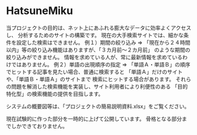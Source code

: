 # HatsuneMiku
当プロジェクトの目的は、ネット上にあふれる膨大なデータに効率よくアクセスし、
分析するためのサイトの構築です。
現在の大手検索サイトでは、細かな条件を設定した検索はできません。
    例１）期間の絞り込み
        ⇒  「現在から２４時間以内」等の絞り込み機能はありますが、「３カ月前～２カ月前」
            のような期間の絞り込みができません。
            情報を求めている人が、常に最新情報を求めているわけではありません。
    例２）単語の出現順序の指定
        ⇒  「単語Ａ・単語Ｂ」の順序でヒットする記事を見たい場合、普通に検索すると
            「単語Ａ」だけのサイトや、「単語Ｂ・単語Ａ」のサイトまで
            検索にヒットする場合があります。
それらの問題を解消した検索機能を実装し、サイト利用者により利便性のある
「目的特化型」の検索機能の提供を目指します。

システムの概要図等は、「プロジェクトの簡易説明資料.xlsx」をご覧ください。

現在試験的に作った部分を一時的に上げて公開しています。
骨格となる部分までしかできておりません。
